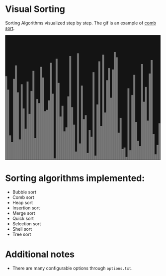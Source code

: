 # Visual Sorting

Sorting Algorithms visualized step by step. The gif is an example of [comb sort](https://en.wikipedia.org/wiki/Comb_sort).

![](sorting-demo.gif)

# Sorting algorithms implemented:

* Bubble sort
* Comb sort
* Heap sort
* Insertion sort
* Merge sort
* Quick sort
* Selection sort
* Shell sort
* Tree sort

# Additional notes

* There are many configurable options through `options.txt`.
